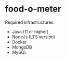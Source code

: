 # food-o-meter

Required infrastructures:
 - Java (11 or higher)
 - NodeJs (LTS version)
 - Docker
 - MongoDB
 - MySQL